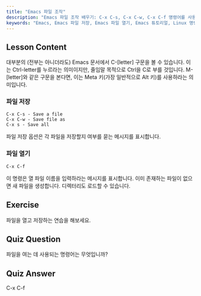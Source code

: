 ```yaml
---
title: "Emacs 파일 조작"
description: "Emacs 파일 조작 배우기: C-x C-s, C-x C-w, C-x C-f 명령어를 사용하여 파일 저장, 다른 이름으로 저장, 파일 열기. 필수 Emacs 파일 작업을 마스터하세요!"
keywords: "Emacs, Emacs 파일 저장, Emacs 파일 열기, Emacs 튜토리얼, Linux 명령어, Emacs 초보자, Emacs 가이드"
---
```


## Lesson Content

대부분의 (전부는 아니더라도) Emacs 문서에서 C-[letter] 구문을 볼 수 있습니다. 이는 Ctrl-letter를 누르라는 의미이지만, 줄임말 목적으로 Ctrl을 C로 부를 것입니다. M-[letter]와 같은 구문을 본다면, 이는 Meta 키(가장 일반적으로 Alt 키)를 사용하라는 의미입니다.

### 파일 저장

```
C-x C-s - Save a file
C-x C-w - Save file as
C-x s - Save all
```

파일 저장 옵션은 각 파일을 저장할지 여부를 묻는 메시지를 표시합니다.

### 파일 열기

```
C-x C-f
```

이 명령은 열 파일 이름을 입력하라는 메시지를 표시합니다. 이미 존재하는 파일이 없으면 새 파일을 생성합니다. 디렉터리도 로드할 수 있습니다.

## Exercise

파일을 열고 저장하는 연습을 해보세요.

## Quiz Question

파일을 여는 데 사용되는 명령어는 무엇입니까?

## Quiz Answer

C-x C-f
